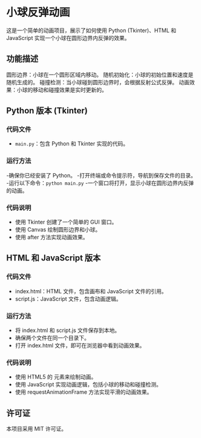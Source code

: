 # 小球反弹动画

这是一个简单的动画项目，展示了如何使用 Python (Tkinter)、HTML 和 JavaScript 实现一个小球在圆形边界内反弹的效果。

## 功能描述

圆形边界：小球在一个圆形区域内移动。
随机初始化：小球的初始位置和速度是随机生成的。
碰撞检测：当小球碰到圆形边界时，会根据反射公式反弹。
动画效果：小球的移动和碰撞效果是实时更新的。

## Python 版本 (Tkinter)

### 代码文件

- `main.py`：包含 Python 和 Tkinter 实现的代码。

### 运行方法

-确保你已经安装了 Python。
-打开终端或命令提示符，导航到保存文件的目录。
-运行以下命令：`python main.py`
-一个窗口将打开，显示小球在圆形边界内反弹的动画。

### 代码说明

- 使用 Tkinter 创建了一个简单的 GUI 窗口。
- 使用 Canvas 绘制圆形边界和小球。
- 使用 after 方法实现动画效果。

## HTML 和 JavaScript 版本

### 代码文件

- index.html：HTML 文件，包含画布和 JavaScript 文件的引用。
- script.js：JavaScript 文件，包含动画逻辑。

### 运行方法

- 将 index.html 和 script.js 文件保存到本地。
- 确保两个文件在同一个目录下。
- 打开 index.html 文件，即可在浏览器中看到动画效果。

###  代码说明

- 使用 HTML5 的 <canvas> 元素来绘制动画。
- 使用 JavaScript 实现动画逻辑，包括小球的移动和碰撞检测。
- 使用 requestAnimationFrame 方法实现平滑的动画效果。

## 许可证

本项目采用 MIT 许可证。
